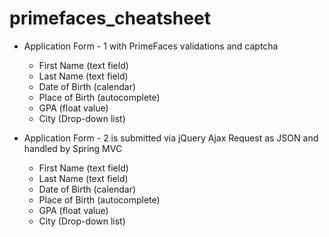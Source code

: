 # primefaces_cheatsheet

- Application Form - 1 with PrimeFaces validations and captcha
	* First Name (text field)
	* Last Name (text field)
	* Date of Birth (calendar)
	* Place of Birth (autocomplete)
	* GPA (float value)
	* City (Drop-down list)
	
- Application Form - 2 is submitted via jQuery Ajax Request as JSON and handled by Spring MVC
	* First Name (text field)
	* Last Name (text field)
	* Date of Birth (calendar)
	* Place of Birth (autocomplete)
	* GPA (float value)
	* City (Drop-down list)
	
